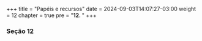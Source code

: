 +++
title = "Papéis e recursos"
date = 2024-09-03T14:07:27-03:00
weight = 12
chapter = true
pre = "<b>12. </b>"
+++

### Seção 12

